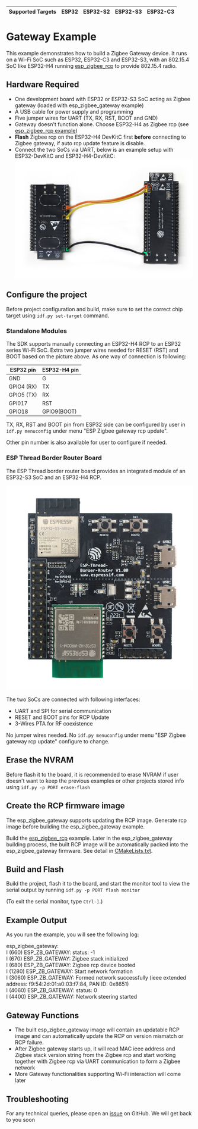 | Supported Targets | ESP32 | ESP32-S2 | ESP32-S3 | ESP32-C3 |
| ----------------- | ----- | -------- | -------- | -------- |

# Gateway Example

This example demonstrates how to build a Zigbee Gateway device. It runs on a Wi-Fi SoC such as ESP32, ESP32-C3 and ESP32-S3, with an 802.15.4 SoC like ESP32-H4 running [esp_zigbee_rcp](../esp_zigbee_rcp) to provide 802.15.4 radio.

## Hardware Required

* One development board with ESP32 or ESP32-S3 SoC acting as Zigbee gateway (loaded with esp_zigbee_gateway example)
* A USB cable for power supply and programming
* Five jumper wires for UART (TX, RX, RST, BOOT and GND)
* Gateway doesn't function alone. Choose ESP32-H4 as Zigbee rcp (see [esp_zigbee_rcp example](../esp_zigbee_rcp))
* **Flash** Zigbee rcp on the ESP32-H4 DevKitC first **before** connecting to Zigbee gateway, if auto rcp update feature is disable.
* Connect the two SoCs via UART, below is an example setup with ESP32-DevKitC and ESP32-H4-DevKitC:
![Zigbee_gateway](zigbee-gateway-esp32-esp32h4.jpg)

## Configure the project

Before project configuration and build, make sure to set the correct chip target using `idf.py set-target` command.

### Standalone Modules

The SDK supports manually connecting an ESP32-H4 RCP to an ESP32 series Wi-Fi SoC. Extra two jumper wires needed for RESET (RST) and BOOT based on the picture above. As one way of connection is following:

ESP32 pin     | ESP32-H4 pin
------------- |-------------
   GND        |    G
   GPIO4 (RX) |    TX
   GPIO5 (TX) |    RX
   GPI017     |    RST
   GPIO18     |    GPIO9(BOOT)

TX, RX, RST and BOOT pin from ESP32 side can be configured by user in `idf.py menuconfig` under menu "ESP Zigbee gateway rcp update".

Other pin number is also available for user to configure if needed.

### ESP Thread Border Router Board

The ESP Thread border router board provides an integrated module of an ESP32-S3 SoC and an ESP32-H4 RCP.

![br_dev_kit](../../docs/_static/esp-thread-border-router-board.png)

The two SoCs are connected with following interfaces:
* UART and SPI for serial communication
* RESET and BOOT pins for RCP Update
* 3-Wires PTA for RF coexistence

No jumper wires needed. No `idf.py menuconfig` under menu "ESP Zigbee gateway rcp update" configure to change.

## Erase the NVRAM 

Before flash it to the board, it is recommended to erase NVRAM if user doesn't want to keep the previous examples or other projects stored info 
using `idf.py -p PORT erase-flash`

## Create the RCP firmware image

The esp_zigbee_gateway supports updating the RCP image. Generate rcp image before building the esp_zigbee_gateway example.

Build the [esp_zigbee_rcp](../esp_zigbee_rcp) example. Later in the esp_zigbee_gateway building process, the built RCP image will be automatically packed into the esp_zigbee_gateway firmware. See detail in [CMakeLists.txt](main/CMakeLists.txt).

## Build and Flash

Build the project, flash it to the board, and start the monitor tool to view the serial output by running `idf.py -p PORT flash monitor`

(To exit the serial monitor, type ``Ctrl-]``.)

## Example Output

As you run the example, you will see the following log:

esp_zigbee_gateway:  
I (660) ESP_ZB_GATEWAY: status: -1  
I (670) ESP_ZB_GATEWAY: Zigbee stack initialized  
I (680) ESP_ZB_GATEWAY: Zigbee rcp device booted  
I (1280) ESP_ZB_GATEWAY: Start network formation  
I (3060) ESP_ZB_GATEWAY: Formed network successfully (ieee extended address: f9:54:2d:01:a0:03:f7:84, PAN ID: 0x8651)  
I (4060) ESP_ZB_GATEWAY: status: 0  
I (4400) ESP_ZB_GATEWAY: Network steering started  

## Gateway Functions

 * The built esp_zigbee_gateway image will contain an updatable RCP image and can automatically update the RCP on version mismatch or RCP failure.
 * After Zigbee gateway starts up, it will read MAC ieee address and Zigbee stack version string from the Zigbee rcp and start working together with Zigbee rcp via UART communication to form a Zigbee network
 * More Gateway functionalities supporting Wi-Fi interaction will come later

## Troubleshooting

For any technical queries, please open an [issue](https://github.com/espressif/esp-zigbee-sdk/issues) on GitHub. We will get back to you soon
